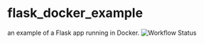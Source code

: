 # flask_docker_example
an example of a Flask app running in Docker.
![Workflow Status](https://github.com/msmall318/flask_docker_example/actions/workflows/docker-image.yml/badge.svg)
